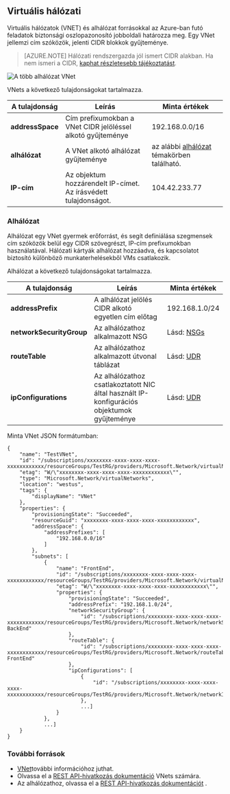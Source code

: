## <a name="virtual-network"></a>Virtuális hálózati
Virtuális hálózatok (VNET) és alhálózat forrásokkal az Azure-ban futó feladatok biztonsági oszlopazonosító jobboldali határozza meg. Egy VNet jellemzi cím szóközök, jelenti CIDR blokkok gyűjteménye. 

>[AZURE.NOTE] Hálózati rendszergazda jól ismert CIDR alakban. Ha nem ismeri a CIDR, [kaphat részletesebb tájékoztatást](http://whatismyipaddress.com/cidr).

![A több alhálózat VNet](./media/resource-groups-networking/Figure4.png)

VNets a következő tulajdonságokat tartalmazza.

|A tulajdonság|Leírás|Minta értékek|
|---|---|---|
|**addressSpace**|Cím prefixumokban a VNet CIDR jelöléssel alkotó gyűjteménye|192.168.0.0/16|
|**alhálózat**|A VNet alkotó alhálózat gyűjteménye|az alábbi [alhálózat](#Subnets) témakörben található.|
|**IP-cím**|Az objektum hozzárendelt IP-címet. Az írásvédett tulajdonságot.|104.42.233.77|

### <a name="subnets"></a>Alhálózat
Alhálózat egy VNet gyermek erőforrást, és segít definiálása szegmensek cím szóközök belül egy CIDR szövegrészt, IP-cím prefixumokban használatával. Hálózati kártyák alhálózat hozzáadva, és kapcsolatot biztosító különböző munkaterhelésekből VMs csatlakozik.

Alhálózat a következő tulajdonságokat tartalmazza. 

|A tulajdonság|Leírás|Minta értékek|
|---|---|---|
|**addressPrefix**|A alhálózat jelölés CIDR alkotó egyetlen cím előtag|192.168.1.0/24|
|**networkSecurityGroup**|Az alhálózathoz alkalmazott NSG|Lásd: [NSGs](#Network-Security-Group)|
|**routeTable**|Az alhálózathoz alkalmazott útvonal táblázat|Lásd: [UDR](#Route-table)|
|**ipConfigurations**|Az alhálózathoz csatlakoztatott NIC által használt IP-konfigurációs objektumok gyűjteménye|Lásd: [UDR](#Route-table)|


Minta VNet JSON formátumban:

    {
        "name": "TestVNet",
        "id": "/subscriptions/xxxxxxxx-xxxx-xxxx-xxxx-xxxxxxxxxxxx/resourceGroups/TestRG/providers/Microsoft.Network/virtualNetworks/TestVNet",
        "etag": "W/\"xxxxxxxx-xxxx-xxxx-xxxx-xxxxxxxxxxxx\"",
        "type": "Microsoft.Network/virtualNetworks",
        "location": "westus",
        "tags": {
            "displayName": "VNet"
        },
        "properties": {
            "provisioningState": "Succeeded",
            "resourceGuid": "xxxxxxxx-xxxx-xxxx-xxxx-xxxxxxxxxxxx",
            "addressSpace": {
                "addressPrefixes": [
                    "192.168.0.0/16"
                ]
            },
            "subnets": [
                {
                    "name": "FrontEnd",
                    "id": "/subscriptions/xxxxxxxx-xxxx-xxxx-xxxx-xxxxxxxxxxxx/resourceGroups/TestRG/providers/Microsoft.Network/virtualNetworks/TestVNet/subnets/FrontEnd",
                    "etag": "W/\"xxxxxxxx-xxxx-xxxx-xxxx-xxxxxxxxxxxx\"",
                    "properties": {
                        "provisioningState": "Succeeded",
                        "addressPrefix": "192.168.1.0/24",
                        "networkSecurityGroup": {
                            "id": "/subscriptions/xxxxxxxx-xxxx-xxxx-xxxx-xxxxxxxxxxxx/resourceGroups/TestRG/providers/Microsoft.Network/networkSecurityGroups/NSG-BackEnd"
                        },
                        "routeTable": {
                            "id": "/subscriptions/xxxxxxxx-xxxx-xxxx-xxxx-xxxxxxxxxxxx/resourceGroups/TestRG/providers/Microsoft.Network/routeTables/UDR-FrontEnd"
                        },
                        "ipConfigurations": [
                            {
                                "id": "/subscriptions/xxxxxxxx-xxxx-xxxx-xxxx-xxxxxxxxxxxx/resourceGroups/TestRG/providers/Microsoft.Network/networkInterfaces/NICWEB1/ipConfigurations/ipconfig1"
                            },
                            ...]
                    }
                },
                ...]
        }
    }

### <a name="additional-resources"></a>További források

- [VNet](../articles/virtual-network/virtual-networks-overview.md)további információhoz juthat.
- Olvassa el a [REST API-hivatkozás dokumentáció](https://msdn.microsoft.com/library/azure/mt163650.aspx) VNets számára.
- Az alhálózathoz, olvassa el a [REST API-hivatkozás dokumentációt](https://msdn.microsoft.com/library/azure/mt163618.aspx) .